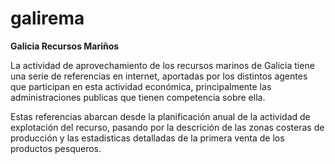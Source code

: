 # galirema

__Galicia Recursos Mariños__

La actividad de aprovechamiento de los recursos marinos de Galicia tiene una serie de referencias en internet, aportadas por los distintos agentes que participan en esta actividad económica, principalmente las administraciones publicas que tienen competencia sobre ella.

Estas referencias abarcan desde la planificación anual de la actividad de explotación del recurso, pasando por la descrición de las zonas costeras de producción y las estadisticas detalladas de la primera venta de los productos pesqueros.
